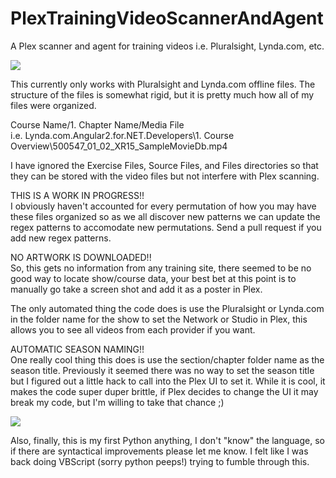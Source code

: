 # PlexTrainingVideoScannerAndAgent
A Plex scanner and agent for training videos i.e. Pluralsight, Lynda.com, etc.

![](images/main.png?raw=true)

This currently only works with Pluralsight and Lynda.com offline files. The structure of the files is somewhat rigid, but it is pretty much how all of my files were organized.

Course Name/1. Chapter Name/Media File<br/>
i.e. Lynda.com.Angular2.for.NET.Developers\1. Course Overview\500547_01_02_XR15_SampleMovieDb.mp4

I have ignored the Exercise Files, Source Files, and Files directories so that they can be stored with the video files but not interfere with Plex scanning.

THIS IS A WORK IN PROGRESS!!<br/>
I obviously haven't accounted for every permutation of how you may have these files organized so as we all discover new patterns we can update the regex patterns to accomodate new permutations. Send a pull request if you add new regex patterns.

NO ARTWORK IS DOWNLOADED!!<br/>
So, this gets no information from any training site, there seemed to be no good way to locate show/course data, your best bet at this point is to manually go take a screen shot and add it as a poster in Plex.

The only automated thing the code does is use the Pluralsight or Lynda.com in the folder name for the show to set the Network or Studio in Plex, this allows you to see all videos from each provider if you want.

AUTOMATIC SEASON NAMING!!<br/>
One really cool thing this does is use the section/chapter folder name as the season title. Previously it seemed there was no way to set the season title but I figured out a little hack to call into the Plex UI to set it. While it is cool, it makes the code super duper brittle, if Plex decides to change the UI it may break my code, but I'm willing to take that chance ;)

![](images/course.png?raw=true)

Also, finally, this is my first Python anything, I don't "know" the language, so if there are syntactical improvements please let me know. I felt like I was back doing VBScript (sorry python peeps!) trying to fumble through this.
